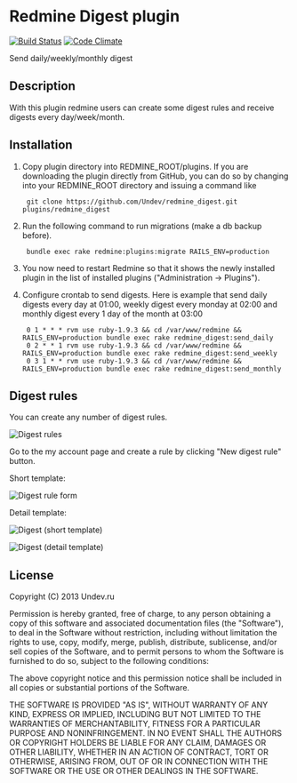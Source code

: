 # Redmine Digest plugin

[![Build Status](https://travis-ci.org/Undev/redmine_digest.png)](https://travis-ci.org/Undev/redmine_digest)
[![Code Climate](https://codeclimate.com/github/Undev/redmine_digest.png)](https://codeclimate.com/github/Undev/redmine_digest)

Send daily/weekly/monthly digest

## Description

With this plugin redmine users can create some digest rules and receive digests every day/week/month.

## Installation

1. Copy plugin directory into REDMINE_ROOT/plugins.
If you are downloading the plugin directly from GitHub,
you can do so by changing into your REDMINE_ROOT directory and issuing a command like

        git clone https://github.com/Undev/redmine_digest.git plugins/redmine_digest

2. Run the following command to run migrations (make a db backup before).

        bundle exec rake redmine:plugins:migrate RAILS_ENV=production

3. You now need to restart Redmine so that it shows the newly installed plugin in the list of installed plugins ("Administration -> Plugins").
4. Configure crontab to send digests. Here is example that send daily digests every day at 01:00, weekly digest every monday at 02:00 and monthly digest every 1 day of the month at 03:00

        0 1 * * * rvm use ruby-1.9.3 && cd /var/www/redmine && RAILS_ENV=production bundle exec rake redmine_digest:send_daily
        0 2 * * 1 rvm use ruby-1.9.3 && cd /var/www/redmine && RAILS_ENV=production bundle exec rake redmine_digest:send_weekly
        0 3 1 * * rvm use ruby-1.9.3 && cd /var/www/redmine && RAILS_ENV=production bundle exec rake redmine_digest:send_monthly

## Digest rules

You can create any number of digest rules.

![Digest rules](https://raw.github.com/Undev/redmine_digest/master/screenshot/digest_rules.png "Digest rules")

Go to the my account page and create a rule by clicking "New digest rule" button.

Short template:

![Digest rule form](https://raw.github.com/Undev/redmine_digest/master/screenshot/digest_rule_form.png "Digest rule form")

Detail template:

![Digest (short template)](https://raw.github.com/Undev/redmine_digest/master/screenshot/short.png "Digest (short template)")

![Digest (detail template)](https://raw.github.com/Undev/redmine_digest/master/screenshot/detail.png "Digest (detail template)")

## License

Copyright (C) 2013 Undev.ru

Permission is hereby granted, free of charge, to any person obtaining a copy of this software and associated documentation files (the "Software"), to deal in the Software without restriction, including without limitation the rights to use, copy, modify, merge, publish, distribute, sublicense, and/or sell copies of the Software, and to permit persons to whom the Software is furnished to do so, subject to the following conditions:

The above copyright notice and this permission notice shall be included in all copies or substantial portions of the Software.

THE SOFTWARE IS PROVIDED "AS IS", WITHOUT WARRANTY OF ANY KIND, EXPRESS OR IMPLIED, INCLUDING BUT NOT LIMITED TO THE WARRANTIES OF MERCHANTABILITY, FITNESS FOR A PARTICULAR PURPOSE AND NONINFRINGEMENT. IN NO EVENT SHALL THE AUTHORS OR COPYRIGHT HOLDERS BE LIABLE FOR ANY CLAIM, DAMAGES OR OTHER LIABILITY, WHETHER IN AN ACTION OF CONTRACT, TORT OR OTHERWISE, ARISING FROM, OUT OF OR IN CONNECTION WITH THE SOFTWARE OR THE USE OR OTHER DEALINGS IN THE SOFTWARE.
